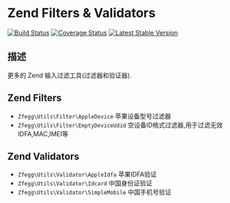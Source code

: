 Zend Filters & Validators
=========================

[![Build Status](https://travis-ci.org/zfegg/zend-inputfilter-utils.png)](https://travis-ci.org/zfegg/zend-inputfilter-utils)
[![Coverage Status](https://coveralls.io/repos/github/zfegg/zend-inputfilter-utils/badge.svg?branch=master)](https://coveralls.io/github/zfegg/zend-inputfilter-utils?branch=master)
[![Latest Stable Version](https://poser.pugx.org/zfegg/zend-inputfilter-utils/v/stable.png)](https://packagist.org/packages/zfegg/zend-inputfilter-utils)

## 描述

更多的 Zend 输入过滤工具(过滤器和验证器).

## Zend Filters

- `Zfegg\Utils\Filter\AppleDevice` 苹果设备型号过滤器
- `Zfegg\Utils\Filter\EmptyDeviceUdid` 空设备ID格式过滤器,用于过滤无效IDFA,MAC,IMEI等


## Zend Validators

- `Zfegg\Utils\Validator\AppleIdfa`  苹果IDFA验证
- `Zfegg\Utils\Validator\Idcard`     中国身份证验证
- `Zfegg\Utils\Validator\SimpleMobile`  中国手机号验证

